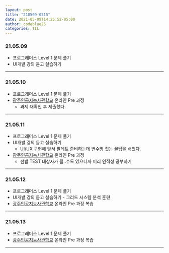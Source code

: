```yaml
---
layout: post
title: "210509-0515"
date: 2021-05-09T14:25:52-05:00
author: codeblue25
categories: TIL
---
```


<h3>21.05.09</h3>

- 프로그래머스 Level 1 문제 풀기
- UI개발 강의 듣고 실습하기

---

<h3>21.05.10</h3>

- 프로그래머스 Level 1 문제 풀기
- [광주인공지능사관학교](https://aischool.likelion.net/) 온라인 Pre 과정
  - 과제 재확인 후 제출했다.

---

<h3>21.05.11</h3>

- 프로그래머스 Level 1 문제 풀기
- UI개발 강의 듣고 실습하기
  - UI/UX 구현에 앞서 팔레트 준비하는데 변수명 짓는 꿀팁을 배웠다.
- [광주인공지능사관학교](https://aischool.likelion.net/) 온라인 Pre 과정
  - 선발 TEST 대상자가 될..수도 있으니까 미리 인적성 공부하기

---

<h3>21.05.12</h3>

- 프로그래머스 Level 1 문제 풀기
- UI개발 강의 듣고 실습하기 - 그리드 시스템 분석 훈련
- [광주인공지능사관학교](https://aischool.likelion.net/) 온라인 Pre 과정 복습

---

<h3>21.05.13</h3>

- 프로그래머스 Level 1 문제 풀기
- [광주인공지능사관학교](https://aischool.likelion.net/) 온라인 Pre 과정 복습

---
